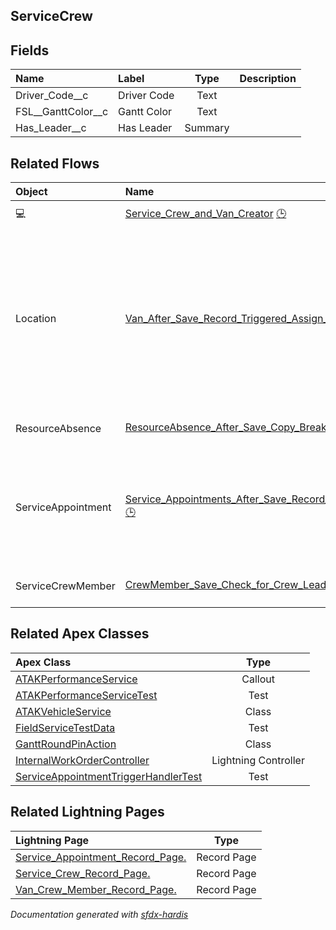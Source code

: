 ## ServiceCrew

<!-- Object description -->

## Fields

| Name      | Label | Type | Description |
| :-------- | :---- | :--: | :---------- | 
| Driver_Code__c | Driver Code | Text | <!-- --> |
| FSL__GanttColor__c | Gantt Color | Text | <!-- --> |
| Has_Leader__c | Has Leader | Summary | <!-- --> |


## Related Flows

| Object | Name      | Type | Description |
| :----  | :-------- | :--: | :---------- | 
| 💻 | [Service_Crew_and_Van_Creator](../flows/Service_Crew_and_Van_Creator.md) [🕒](../flows/Service_Crew_and_Van_Creator-history.md) |  Screen Flow | <!-- --> |
| Location | [Van_After_Save_Record_Triggered_Assign_Van_to_Lead_Crew_Member](../flows/Van_After_Save_Record_Triggered_Assign_Van_to_Lead_Crew_Member.md) |  Record After Save | This flow populates the Van field on the service resource record of the lead van crew member, allowing him to log the products consumed. |
| ResourceAbsence | [ResourceAbsence_After_Save_Copy_Breaks_from_Crew_to_Agents](../flows/ResourceAbsence_After_Save_Copy_Breaks_from_Crew_to_Agents.md) [🕒](../flows/ResourceAbsence_After_Save_Copy_Breaks_from_Crew_to_Agents-history.md) |  Record After Save | <!-- --> |
| ServiceAppointment | [Service_Appointments_After_Save_Record_Triggered_Assign_Van_Inventory_to_Related](../flows/Service_Appointments_After_Save_Record_Triggered_Assign_Van_Inventory_to_Related.md) [🕒](../flows/Service_Appointments_After_Save_Record_Triggered_Assign_Van_Inventory_to_Related-history.md) |  Record After Save | This flow retrieves a van inventory based on the assigned resources of a service appointment. |
| ServiceCrewMember | [CrewMember_Save_Check_for_Crew_Leader](../flows/CrewMember_Save_Check_for_Crew_Leader.md) [🕒](../flows/CrewMember_Save_Check_for_Crew_Leader-history.md) |  Record Before Save | <!-- --> |


## Related Apex Classes

| Apex Class | Type |
| :----      | :--: | 
| [ATAKPerformanceService](../apex/ATAKPerformanceService.md) | Callout |
| [ATAKPerformanceServiceTest](../apex/ATAKPerformanceServiceTest.md) | Test |
| [ATAKVehicleService](../apex/ATAKVehicleService.md) | Class |
| [FieldServiceTestData](../apex/FieldServiceTestData.md) | Test |
| [GanttRoundPinAction](../apex/GanttRoundPinAction.md) | Class |
| [InternalWorkOrderController](../apex/InternalWorkOrderController.md) | Lightning Controller |
| [ServiceAppointmentTriggerHandlerTest](../apex/ServiceAppointmentTriggerHandlerTest.md) | Test |


## Related Lightning Pages

| Lightning Page | Type |
| :----      | :--: | 
| [Service_Appointment_Record_Page.](../pages/Service_Appointment_Record_Page..md) |  Record Page |
| [Service_Crew_Record_Page.](../pages/Service_Crew_Record_Page..md) |  Record Page |
| [Van_Crew_Member_Record_Page.](../pages/Van_Crew_Member_Record_Page..md) |  Record Page |


_Documentation generated with [sfdx-hardis](https://sfdx-hardis.cloudity.com)_
